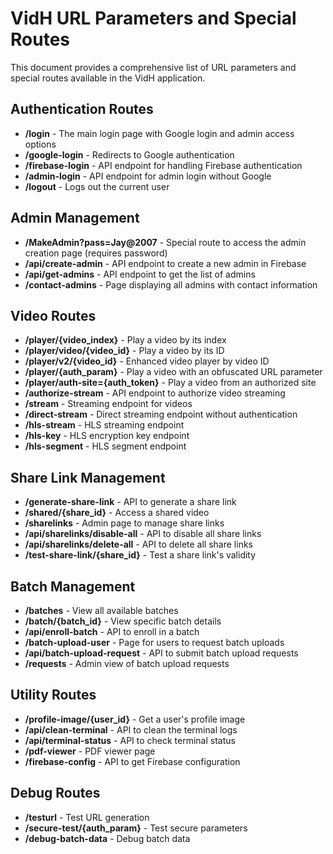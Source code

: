 # VidH URL Parameters and Special Routes

This document provides a comprehensive list of URL parameters and special routes available in the VidH application.

## Authentication Routes

- **/login** - The main login page with Google login and admin access options
- **/google-login** - Redirects to Google authentication
- **/firebase-login** - API endpoint for handling Firebase authentication
- **/admin-login** - API endpoint for admin login without Google
- **/logout** - Logs out the current user

## Admin Management

- **/MakeAdmin?pass=Jay@2007** - Special route to access the admin creation page (requires password)
- **/api/create-admin** - API endpoint to create a new admin in Firebase
- **/api/get-admins** - API endpoint to get the list of admins
- **/contact-admins** - Page displaying all admins with contact information

## Video Routes

- **/player/{video_index}** - Play a video by its index
- **/player/video/{video_id}** - Play a video by its ID
- **/player/v2/{video_id}** - Enhanced video player by video ID
- **/player/{auth_param}** - Play a video with an obfuscated URL parameter
- **/player/auth-site={auth_token}** - Play a video from an authorized site
- **/authorize-stream** - API endpoint to authorize video streaming
- **/stream** - Streaming endpoint for videos
- **/direct-stream** - Direct streaming endpoint without authentication
- **/hls-stream** - HLS streaming endpoint
- **/hls-key** - HLS encryption key endpoint
- **/hls-segment** - HLS segment endpoint

## Share Link Management

- **/generate-share-link** - API to generate a share link
- **/shared/{share_id}** - Access a shared video
- **/sharelinks** - Admin page to manage share links
- **/api/sharelinks/disable-all** - API to disable all share links
- **/api/sharelinks/delete-all** - API to delete all share links
- **/test-share-link/{share_id}** - Test a share link's validity

## Batch Management

- **/batches** - View all available batches
- **/batch/{batch_id}** - View specific batch details
- **/api/enroll-batch** - API to enroll in a batch
- **/batch-upload-user** - Page for users to request batch uploads
- **/api/batch-upload-request** - API to submit batch upload requests
- **/requests** - Admin view of batch upload requests

## Utility Routes

- **/profile-image/{user_id}** - Get a user's profile image
- **/api/clean-terminal** - API to clean the terminal logs
- **/api/terminal-status** - API to check terminal status
- **/pdf-viewer** - PDF viewer page
- **/firebase-config** - API to get Firebase configuration

## Debug Routes

- **/testurl** - Test URL generation
- **/secure-test/{auth_param}** - Test secure parameters
- **/debug-batch-data** - Debug batch data 